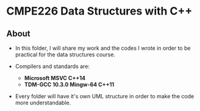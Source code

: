 # CMPE226 Data Structures with C++
## About
- In this folder, I will share my work and the codes I wrote in order to be practical for the data structures course.

- Compilers and standards are:
  - **Microsoft MSVC C++14**
  - **TDM-GCC 10.3.0 Mingw-64 C++11**

- Every folder will have it's own UML structure in order to make the code more understandable.
